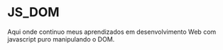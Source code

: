 # JS_DOM
Aqui onde continuo meus aprendizados em desenvolvimento Web com javascript puro manipulando o DOM.
